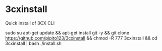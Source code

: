 # 3cxinstall
Quick install of 3CX CLI

sudo su
apt-get update && apt-get install git -y && git clone https://github.com/pipito123/3cxinstall && chmod -R 777 3cxinstall && cd 3cxinstall | bash ./install.sh


